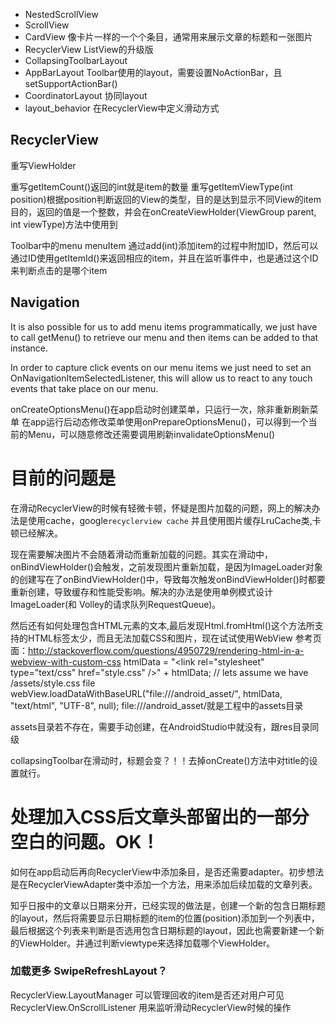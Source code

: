 
- NestedScrollView	
- ScrollView	
- CardView	像卡片一样的一个个条目，通常用来展示文章的标题和一张图片
- RecyclerView	ListView的升级版
- CollapsingToolbarLayout 
- AppBarLayout	Toolbar使用的layout，需要设置NoActionBar，且setSupportActionBar()
- CoordinatorLayout	协同layout
- layout_behavior	在RecyclerView中定义滑动方式


## RecyclerView

重写ViewHolder

重写getItemCount()返回的int就是item的数量
重写getItemViewType(int position)根据position判断返回的View的类型，目的是达到显示不同View的item目的，返回的值是一个整数，并会在onCreateViewHolder(ViewGroup parent, int viewType)方法中使用到

Toolbar中的menu
menuItem 通过add(int)添加item的过程中附加ID，然后可以通过ID使用getItemId()来返回相应的item，并且在监听事件中，也是通过这个ID来判断点击的是哪个item

## Navigation
It is also possible for us to add menu items programmatically, we just have to call getMenu() to retrieve our menu and then items can be added to that instance.

In order to capture click events on our menu items we just need to set an OnNavigationItemSelectedListener, this will allow us to react to any touch events that take place on our menu.

onCreateOptionsMenu()在app启动时创建菜单，只运行一次，除非重新刷新菜单
在app运行后动态修改菜单使用onPrepareOptionsMenu()，可以得到一个当前的Menu，可以随意修改还需要调用刷新invalidateOptionsMenu()

# 目前的问题是

在滑动RecyclerView的时候有轻微卡顿，怀疑是图片加载的问题，网上的解决办法是使用cache，google`recyclerview cache` 
并且使用图片缓存LruCache类,卡顿已经解决。

现在需要解决图片不会随着滑动而重新加载的问题。其实在滑动中，onBindViewHolder()会触发，之前发现图片重新加载，是因为ImageLoader对象的创建写在了onBindViewHolder()中，导致每次触发onBindViewHolder()时都要重新创建，导致缓存和性能受影响。解决的办法是使用单例模式设计ImageLoader(和 Volley的请求队列RequestQueue)。

然后还有如何处理包含HTML元素的文本,最后发现Html.fromHtml()这个方法所支持的HTML标签太少，而且无法加载CSS和图片，现在试试使用WebView
参考页面：http://stackoverflow.com/questions/4950729/rendering-html-in-a-webview-with-custom-css
htmlData = "<link rel=\"stylesheet\" type=\"text/css\" href=\"style.css\" />" + htmlData;
// lets assume we have /assets/style.css file
webView.loadDataWithBaseURL("file:///android_asset/", htmlData, "text/html", "UTF-8", null);
file:///android_asset/就是工程中的assets目录

assets目录若不存在，需要手动创建，在AndroidStudio中就没有，跟res目录同级

collapsingToolbar在滑动时，标题会变？！！去掉onCreate()方法中对title的设置就行。

# 处理加入CSS后文章头部留出的一部分空白的问题。OK！

如何在app启动后再向RecyclerView中添加条目，是否还需要adapter。初步想法是在RecyclerViewAdapter类中添加一个方法，用来添加后续加载的文章列表。

知乎日报中的文章以日期来分开，已经实现的做法是，创建一个新的包含日期标题的layout，然后将需要显示日期标题的item的位置(position)添加到一个列表中，最后根据这个列表来判断是否选用包含日期标题的layout，因此也需要新建一个新的ViewHolder。并通过判断viewtype来选择加载哪个ViewHolder。

### 加载更多 SwipeRefreshLayout？

RecyclerView.LayoutManager 可以管理回收的item是否还对用户可见
RecyclerView.OnScrollListener 用来监听滑动RecyclerView时候的操作